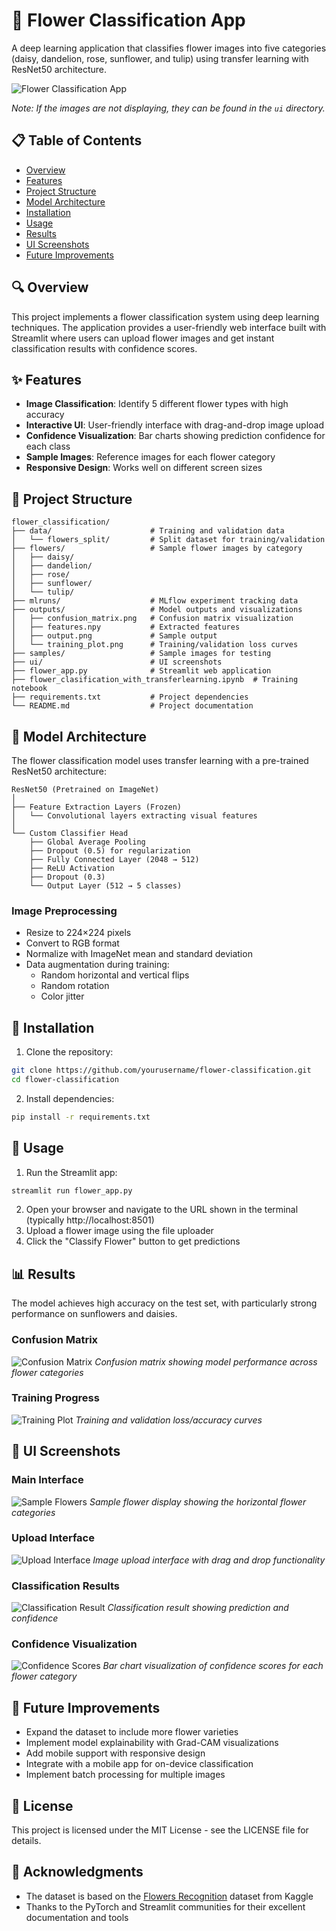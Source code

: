 # 🌸 Flower Classification App

A deep learning application that classifies flower images into five categories (daisy, dandelion, rose, sunflower, and tulip) using transfer learning with ResNet50 architecture.

![Flower Classification App](./ui/Screenshot%202025-05-19%20at%203.03.30%20AM.png)

*Note: If the images are not displaying, they can be found in the `ui` directory.*

## 📋 Table of Contents

- [Overview](#overview)
- [Features](#features)
- [Project Structure](#project-structure)
- [Model Architecture](#model-architecture)
- [Installation](#installation)
- [Usage](#usage)
- [Results](#results)
- [UI Screenshots](#ui-screenshots)
- [Future Improvements](#future-improvements)

## 🔍 Overview

This project implements a flower classification system using deep learning techniques. The application provides a user-friendly web interface built with Streamlit where users can upload flower images and get instant classification results with confidence scores.

## ✨ Features

- **Image Classification**: Identify 5 different flower types with high accuracy
- **Interactive UI**: User-friendly interface with drag-and-drop image upload
- **Confidence Visualization**: Bar charts showing prediction confidence for each class
- **Sample Images**: Reference images for each flower category
- **Responsive Design**: Works well on different screen sizes

## 📁 Project Structure

```
flower_classification/
├── data/                      # Training and validation data
│   └── flowers_split/         # Split dataset for training/validation
├── flowers/                   # Sample flower images by category
│   ├── daisy/
│   ├── dandelion/
│   ├── rose/
│   ├── sunflower/
│   └── tulip/
├── mlruns/                    # MLflow experiment tracking data
├── outputs/                   # Model outputs and visualizations
│   ├── confusion_matrix.png   # Confusion matrix visualization
│   ├── features.npy           # Extracted features
│   ├── output.png             # Sample output
│   └── training_plot.png      # Training/validation loss curves
├── samples/                   # Sample images for testing
├── ui/                        # UI screenshots
├── flower_app.py              # Streamlit web application
├── flower_clasification_with_transferlearning.ipynb  # Training notebook
├── requirements.txt           # Project dependencies
└── README.md                  # Project documentation
```

## 🧠 Model Architecture

The flower classification model uses transfer learning with a pre-trained ResNet50 architecture:

```
ResNet50 (Pretrained on ImageNet)
│
├── Feature Extraction Layers (Frozen)
│   └── Convolutional layers extracting visual features
│
└── Custom Classifier Head
    ├── Global Average Pooling
    ├── Dropout (0.5) for regularization
    ├── Fully Connected Layer (2048 → 512)
    ├── ReLU Activation
    ├── Dropout (0.3)
    └── Output Layer (512 → 5 classes)
```

### Image Preprocessing

- Resize to 224×224 pixels
- Convert to RGB format
- Normalize with ImageNet mean and standard deviation
- Data augmentation during training:
  - Random horizontal and vertical flips
  - Random rotation
  - Color jitter

## 🔧 Installation

1. Clone the repository:

```bash
git clone https://github.com/yourusername/flower-classification.git
cd flower-classification
```

2. Install dependencies:

```bash
pip install -r requirements.txt
```

## 🚀 Usage

1. Run the Streamlit app:

```bash
streamlit run flower_app.py
```

2. Open your browser and navigate to the URL shown in the terminal (typically http://localhost:8501)
3. Upload a flower image using the file uploader
4. Click the "Classify Flower" button to get predictions

## 📊 Results

The model achieves high accuracy on the test set, with particularly strong performance on sunflowers and daisies.

### Confusion Matrix

![Confusion Matrix](./outputs/confusion_matrix.png)
*Confusion matrix showing model performance across flower categories*

### Training Progress

![Training Plot](./outputs/training_plot.png)
*Training and validation loss/accuracy curves*

## 📱 UI Screenshots

### Main Interface

![Sample Flowers](./ui/Screenshot%202025-05-19%20at%203.03.47%20AM.png)
*Sample flower display showing the horizontal flower categories*

### Upload Interface

![Upload Interface](./ui/Screenshot%202025-05-19%20at%203.04.01%20AM.png)
*Image upload interface with drag and drop functionality*

### Classification Results

![Classification Result](./ui/Screenshot%202025-05-19%20at%203.04.44%20AM.png)
*Classification result showing prediction and confidence*

### Confidence Visualization

![Confidence Scores](./ui/Screenshot%202025-05-19%20at%203.05.25%20AM.png)
*Bar chart visualization of confidence scores for each flower category*

## 🔮 Future Improvements

- Expand the dataset to include more flower varieties
- Implement model explainability with Grad-CAM visualizations
- Add mobile support with responsive design
- Integrate with a mobile app for on-device classification
- Implement batch processing for multiple images

## 📝 License

This project is licensed under the MIT License - see the LICENSE file for details.

## 🙏 Acknowledgments

- The dataset is based on the [Flowers Recognition](https://www.kaggle.com/alxmamaev/flowers-recognition) dataset from Kaggle
- Thanks to the PyTorch and Streamlit communities for their excellent documentation and tools
